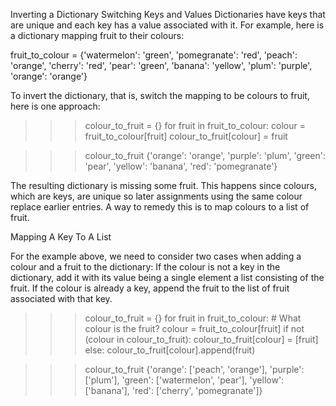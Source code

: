 Inverting a Dictionary
Switching Keys and Values
Dictionaries have keys that are unique and each key has a value associated with it. For example, here is a dictionary mapping fruit to their colours:

fruit_to_colour = {'watermelon': 'green', 'pomegranate': 'red',
'peach': 'orange', 'cherry': 'red', 'pear': 'green',
'banana': 'yellow', 'plum': 'purple', 'orange': 'orange'}

To invert the dictionary, that is, switch the mapping to be colours to fruit, here is one approach:

>>> colour_to_fruit = {}
>>> for fruit in fruit_to_colour:
    colour = fruit_to_colour[fruit]
    colour_to_fruit[colour] = fruit


>>> colour_to_fruit
{'orange': 'orange', 'purple': 'plum', 'green': 'pear', 'yellow': 'banana', 'red': 'pomegranate'}

The resulting dictionary is missing some fruit. This happens since colours, which are keys, are unique so later assignments using the same colour replace earlier entries. A way to remedy this is to map colours to a list of fruit.


Mapping A Key To A List


For the example above, we need to consider two cases when adding a colour and a fruit to the dictionary:
If the colour is not a key in the dictionary, add it with its value being a single element a list consisting of the fruit.
If the colour is already a key, append the fruit to the list of fruit associated with that key.
>>> colour_to_fruit = {}
>>> for fruit in fruit_to_colour:
    # What colour is the fruit?
    colour = fruit_to_colour[fruit]
    if not (colour in colour_to_fruit):
        colour_to_fruit[colour] = [fruit]
    else:
        colour_to_fruit[colour].append(fruit)


>>> colour_to_fruit
{'orange': ['peach', 'orange'], 'purple': ['plum'], 'green': ['watermelon', 'pear'], 'yellow': ['banana'], 'red': ['cherry', 'pomegranate']}